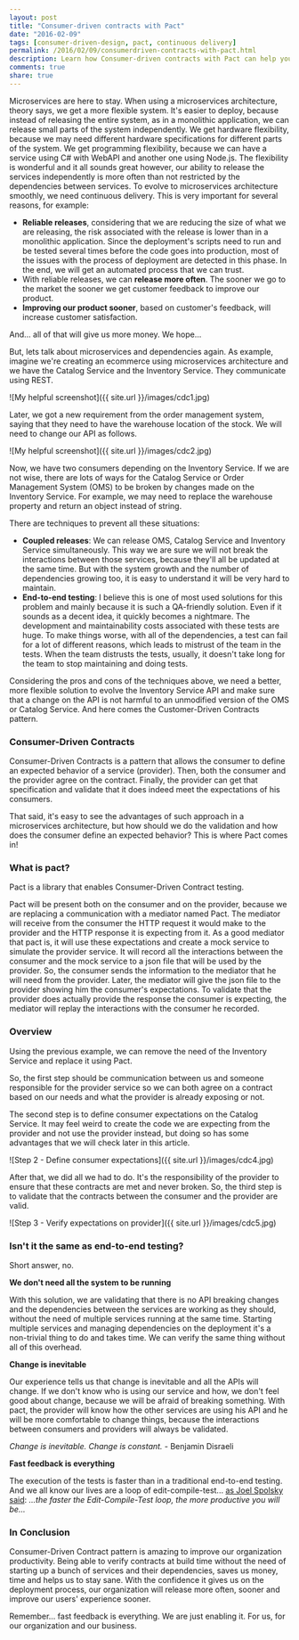 ```yaml
---
layout: post
title: "Consumer-driven contracts with Pact"
date: "2016-02-09"
tags: [consumer-driven-design, pact, continuous delivery]
permalink: /2016/02/09/consumerdriven-contracts-with-pact.html
description: Learn how Consumer-driven contracts with Pact can help you with dependencies between services when using microservices architecture.
comments: true
share: true
---
```


Microservices are here to stay. When using a microservices architecture, theory says, we get a more flexible system. It's easier to deploy, because instead of releasing the entire system, as in a monolithic application, we can release small parts of the system independently. We get hardware flexibility, because we may need different hardware specifications for different parts of the system. We get programming flexibility, because we can have a service using C# with WebAPI and another one using Node.js. The flexibility is wonderful and it all sounds great however, our ability to release the services independently is more often than not restricted by the dependencies between services.
To evolve to microservices architecture smoothly, we need continuous delivery. This is very important for several reasons, for example:

- <b>Reliable releases</b>, considering that we are reducing the size of what we are releasing, the risk associated with the release is lower than in a monolithic application. Since the deployment's scripts need to run and be tested several times before the code goes into production, most of the issues with the process of deployment are detected in this phase. In the end, we will get an automated process that we can trust.
- With reliable releases, we can <b>release more often</b>. The sooner we go to the market the sooner we get customer feedback to improve our product.
- <b>Improving our product sooner</b>, based on customer's feedback, will increase customer satisfaction.

And... all of that will give us more money. We hope...

But, lets talk about microservices and dependencies again. As example, imagine we're creating an ecommerce using microservices architecture and we have the Catalog Service and the Inventory Service. They communicate using REST.

![My helpful screenshot]({{ site.url }}/images/cdc1.jpg)

Later, we got a new requirement from the order management system, saying that they need to have the warehouse location of the stock. We will need to change our API as follows.

![My helpful screenshot]({{ site.url }}/images/cdc2.jpg)

Now, we have two consumers depending on the Inventory Service. If we are not wise, there are lots of ways for the Catalog Service or Order Management System (OMS) to be broken by changes made on the Inventory Service. For example, we may need to replace the warehouse property and return an object instead of string.

There are techniques to prevent all these situations:

- <b>Coupled releases</b>: We can release OMS, Catalog Service and Inventory Service simultaneously. This way we are sure we will not break the interactions between those services, because they'll all be updated at the same time. But with the system growth and the number of dependencies growing too, it is easy to understand it will be very hard to maintain.
- <b>End-to-end testing</b>: I believe this is one of most used solutions for this problem and mainly because it is such a QA-friendly solution. Even if it sounds as a decent idea, it quickly becomes a nightmare. The development and maintainability costs associated with these tests are huge. To make things worse, with all of the dependencies, a test can fail for a lot of different reasons, which leads to mistrust of the team in the tests. When the team distrusts the tests, usually, it doesn't take long for the team to stop maintaining and doing tests.

Considering the pros and cons of the techniques above, we need a better, more flexible solution to evolve the Inventory Service API and make sure that a change on the API is not harmful to an unmodified version of the OMS or Catalog Service. And here comes the Customer-Driven Contracts pattern.

<h3>Consumer-Driven Contracts</h3>

Consumer-Driven Contracts is a pattern that allows the consumer to define an expected behavior of a service (provider). Then, both the consumer and the provider agree on the contract. Finally, the provider can get that specification and validate that it does indeed meet the expectations of his consumers.

That said, it's easy to see the advantages of such approach in a microservices architecture, but how should we do the validation and how does the consumer define an expected behavior? This is where Pact comes in!

<h3>What is pact? </h3>

Pact is a library that enables Consumer-Driven Contract testing.

Pact will be present both on the consumer and on the provider, because we are replacing a communication with a mediator named Pact. The mediator will receive from the consumer the HTTP request it would make to the provider and the HTTP response it is expecting from it. As a good mediator that pact is, it will use these expectations and create a mock service to simulate the provider service. It will record all the interactions between the consumer and the mock service to a json file that will be used by the provider. So, the consumer sends the information to the mediator that he will need from the provider. Later, the mediator will give the json file to the provider showing him the consumer's expectations. To validate that the provider does actually provide the response the consumer is expecting, the mediator will replay the interactions with the consumer he recorded.

<h3>Overview</h3>

Using the previous example, we can remove the need of the Inventory Service and replace it using Pact.

So, the first step should be communication between us and someone responsible for the provider service so we can both agree on a contract based on our needs and what the provider is already exposing or not.

The second step is to define consumer expectations on the Catalog Service. It may feel weird to create the code we are expecting from the provider and not use the provider instead, but doing so has some advantages that we will check later in this article.

![Step 2 - Define consumer expectations]({{ site.url }}/images/cdc4.jpg)

After that, we did all we had to do. It's the responsibility of the provider to ensure that these contracts are met and never broken.
So, the third step is to validate that the contracts between the consumer and the provider are valid.

![Step 3 - Verify expectations on provider]({{ site.url }}/images/cdc5.jpg)

<h3>Isn't it the same as end-to-end testing?</h3>

Short answer, no.

<b>We don't need all the system to be running</b>

With this solution, we are validating that there is no API breaking changes and the dependencies between the services are working as they should, without the need of multiple services running at the same time. Starting multiple services and managing dependencies on the deployment it's a non-trivial thing to do and takes time. We can verify the same thing without all of this overhead.

<b>Change is inevitable</b>

Our experience tells us that change is inevitable and all the APIs will change. If we don't know who is using our service and how, we don't feel good about change, because we will be afraid of breaking something. With pact, the provider will know how the other services are using his API and he will be more comfortable to change things, because the interactions between consumers and providers will always be validated.

<i>Change is inevitable. Change is constant.</i> - Benjamin Disraeli

<b>Fast feedback is everything</b>

The execution of the tests is faster than in a traditional end-to-end testing. And we all know our lives are a loop of edit-compile-test... <a href="http://www.joelonsoftware.com/articles/fog0000000023.html">as Joel Spolsky said</a>: <i>...the faster the Edit-Compile-Test loop, the more productive you will be...</i>

<h3>In Conclusion</h3>

Consumer-Driven Contract pattern is amazing to improve our organization productivity. Being able to verify contracts at build time without the need of starting up a bunch of services and their dependencies, saves us money, time and helps us to stay sane. With the confidence it gives us on the deployment process, our organization will release more often, sooner and improve our users' experience sooner.

Remember... fast feedback is everything. We are just enabling it. For us, for our organization and our business.

